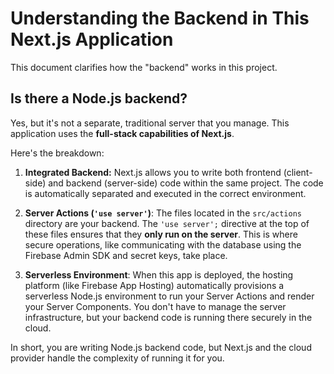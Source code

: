 # Understanding the Backend in This Next.js Application

This document clarifies how the "backend" works in this project.

## Is there a Node.js backend?

Yes, but it's not a separate, traditional server that you manage. This application uses the **full-stack capabilities of Next.js**.

Here's the breakdown:

1.  **Integrated Backend:** Next.js allows you to write both frontend (client-side) and backend (server-side) code within the same project. The code is automatically separated and executed in the correct environment.

2.  **Server Actions (`'use server'`)**: The files located in the `src/actions` directory are your backend. The `'use server';` directive at the top of these files ensures that they **only run on the server**. This is where secure operations, like communicating with the database using the Firebase Admin SDK and secret keys, take place.

3.  **Serverless Environment**: When this app is deployed, the hosting platform (like Firebase App Hosting) automatically provisions a serverless Node.js environment to run your Server Actions and render your Server Components. You don't have to manage the server infrastructure, but your backend code is running there securely in the cloud.

In short, you are writing Node.js backend code, but Next.js and the cloud provider handle the complexity of running it for you.

